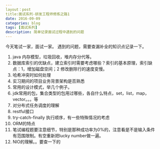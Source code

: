 ```yaml
---
layout：post
title:面试系列-研发工程师修炼之路1
date: 2016-09-09
categories: blog
tags: [面试系列]
description: 简单记录面试过程中遇到的问题
---
```


今天笔试一家，面试一家。
遇到的问题，需要查漏补全的知识点记录一下。
1. java 内存模型，垃圾回收，堆内存分代等。
2. 数据库索引的优缺点，建立索引时需要考虑哪些？索引的基本原理，索引缺点：1，增加磁盘空间；2 修改删除行的速度变慢。
3. 哈希冲突时如何处理
4. 实习期间的项目业务背景架构是否熟悉
5. 常用的设计模式，举几个例子。
6. jdk常用的包，集合类型的包用过哪些，各自什么特点，set，list，map，vector。。。等
7. 对分布式任务调度的理解
8. restful接口
9. try-catch-finally 执行顺序，有一些特殊情况的考虑
10. ORM的特点
11. 笔试编程题要注意细节，特别是那种成功率为0%的，注意看是不是输入条件有范围限制。有空重新把lucky number做一遍。
12. NIO的理解。。要查一下的
